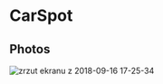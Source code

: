 # CarSpot


## Photos
![zrzut ekranu z 2018-09-16 17-25-34](https://user-images.githubusercontent.com/40403433/45598089-2c2bad80-b9d6-11e8-8433-6ed29d8ce867.png)

